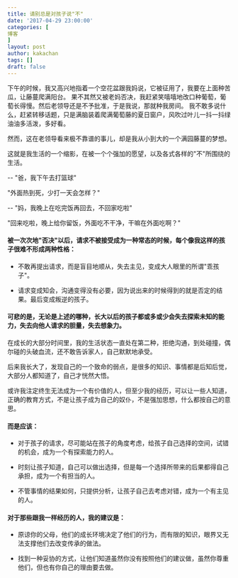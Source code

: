 ```yaml
---
title: 请别总是对孩子说"不"
date: '2017-04-29 23:00:00'
categories: [
博客
]
layout: post
author: kakachan
tags: []
draft: false
---
```


下午的时候，我又高兴地指着一个空花盆跟我妈说，它被征用了，我要在上面种苦瓜，让藤蔓爬满阳台。
果不其然又被老妈否决，我赶紧笑嘻嘻地改口种葡萄，葡萄长得慢。然后老领导还是不予批准，于是我说，那就种我房间。
我不敢多说什么，赶紧转移话题，只是满脑装着爬满葡萄藤的夏日窗户，风吹过叶儿一抖一抖绿油油多活泼，多好看。

然而，这在老领导看来极不靠谱的事儿，却是我从小到大的一个满园藤蔓的梦想。

这就是我生活的一个缩影，在被一个个强加的愿望，以及各式各样的"不"所围绕的生活。

-- "爸，我下午去打篮球"

"外面热到死，少打一天会怎样？"

-- "妈，我晚上在吃完饭再回去，不回家吃啦"

"回来吃啦，晚上给你留饭，外面吃不干净，干嘛在外面吃啊？"

#### 被一次次地"否决"以后，请求不被接受成为一种常态的时候，每个像我这样的孩子很难不形成两种性格：

- 不敢再提出请求，而是盲目地顺从，失去主见，变成大人眼里的所谓"乖孩子"。

- 请求变成知会，沟通变得没有必要，因为说出来的时候得到的就是否定的结果。最后变成叛逆的孩子。

#### 可悲的是，无论是上述的哪种，长大以后的孩子都或多或少会失去探索未知的能力，失去向他人请求的胆量，失去想象力。

在成长的大部分时间里，我的生活状态一直处在第二种，拒绝沟通，到处碰撞，偶尔碰的头破血流，还不敢告诉家人，自己默默地承受。

后来我长大了，发现自己的一个致命的弱点，是很多的知识、事情都是后知后觉，大部分人都知道了，自己才恍然大悟。

或许我注定终生无法成为一个有价值的人，但至少我的经历，可以让一些人知道，正确的教育方式，不是让孩子成为自己的奴仆，不是强加思想，什么都按自己的意思。

#### 而是应该：

- 对于孩子的请求，尽可能站在孩子的角度考虑，给孩子自己选择的空间，试错的机会，成为一个有探索能力的人。

- 时刻让孩子知道，自己可以做出选择，但是每一个选择所带来的后果都得自己承担，成为一个有担当的人。

- 不管事情的结果如何，只提供分析，让孩子自己去考虑对错，成为一个有主见的人。

#### 对于那些跟我一样经历的人，我的建议是：

- 原谅你的父母，他们的成长环境决定了他们的行为，而有限的知识，眼界又无法支撑他们去改变传承的做法。

- 找到一种妥协的方式，让他们知道虽然你没有按照他们的建议做，虽然你尊重他们，但也有你自己的理由要去做。
